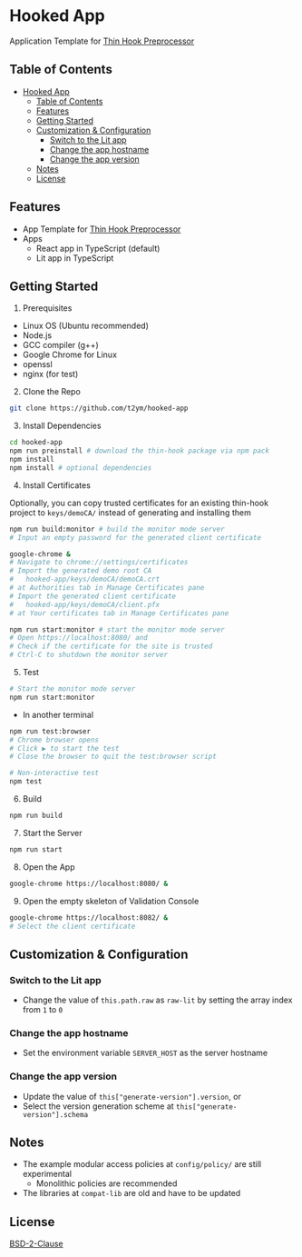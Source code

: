 
# Hooked App

Application Template for [Thin Hook Preprocessor](https://github.com/t2ym/thin-hook)


## Table of Contents

- [Hooked App](#hooked-app)
  - [Table of Contents](#table-of-contents)
  - [Features](#features)
  - [Getting Started](#getting-started)
  - [Customization \& Configuration](#customization--configuration)
    - [Switch to the Lit app](#switch-to-the-lit-app)
    - [Change the app hostname](#change-the-app-hostname)
    - [Change the app version](#change-the-app-version)
  - [Notes](#notes)
  - [License](#license)

## Features

- App Template for [Thin Hook Preprocessor](https://github.com/t2ym/thin-hook)
- Apps
  - React app in TypeScript (default)
  - Lit app in TypeScript

## Getting Started

1. Prerequisites

- Linux OS (Ubuntu recommended)
- Node.js
- GCC compiler (g++)
- Google Chrome for Linux
- openssl
- nginx (for test)

2. Clone the Repo

```sh
git clone https://github.com/t2ym/hooked-app

```

3. Install Dependencies

```sh
cd hooked-app
npm run preinstall # download the thin-hook package via npm pack
npm install 
npm install # optional dependencies
```

4. Install Certificates

Optionally, you can copy trusted certificates for an existing thin-hook project to `keys/demoCA/` instead of generating and installing them

```sh
npm run build:monitor # build the monitor mode server
# Input an empty password for the generated client certificate

google-chrome &
# Navigate to chrome://settings/certificates
# Import the generated demo root CA
#   hooked-app/keys/demoCA/demoCA.crt 
# at Authorities tab in Manage Certificates pane
# Import the generated client certificate 
#   hooked-app/keys/demoCA/client.pfx 
# at Your certificates tab in Manage Certificates pane

npm run start:monitor # start the monitor mode server
# Open https://localhost:8080/ and 
# Check if the certificate for the site is trusted
# Ctrl-C to shutdown the monitor server
```

5. Test

```sh
# Start the monitor mode server
npm run start:monitor
```
- In another terminal
```sh
npm run test:browser
# Chrome browser opens
# Click ▶ to start the test
# Close the browser to quit the test:browser script
```
```sh
# Non-interactive test
npm test
```

6. Build

```sh
npm run build
```

7. Start the Server

```sh
npm run start
```

8. Open the App

```sh
google-chrome https://localhost:8080/ &
```

9. Open the empty skeleton of Validation Console

```sh
google-chrome https://localhost:8082/ &
# Select the client certificate
```

## Customization & Configuration

### Switch to the Lit app
- Change the value of `this.path.raw` as `raw-lit` by setting the array index from `1` to `0`

### Change the app hostname
- Set the environment variable `SERVER_HOST` as the server hostname

### Change the app version
- Update the value of `this["generate-version"].version`, or
- Select the version generation scheme at `this["generate-version"].schema`

## Notes
- The example modular access policies at `config/policy/` are still experimental
  - Monolithic policies are recommended
- The libraries at `compat-lib` are old and have to be updated

## License

[BSD-2-Clause](LICENSE.md)

